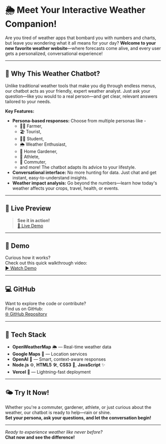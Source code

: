 # 🌦️ Meet Your Interactive Weather Companion!

Are you tired of weather apps that bombard you with numbers and charts, but leave you wondering what it all means for your day? **Welcome to your new favorite weather website**—where forecasts come alive, and every user gets a personalized, conversational experience!

---

## 🤖 Why This Weather Chatbot?

Unlike traditional weather tools that make you dig through endless menus, our chatbot acts as your friendly, expert weather analyst. Just ask your question—like you would to a real person—and get clear, relevant answers tailored to your needs.

**Key Features:**
- **Persona-based responses:** Choose from  multiple personas like -
    - 👨‍🌾 Farmer, 
    - 🏖️ Tourist, 
    - 👩‍🎓 Student, 
    - 🌦️ Weather Enthusiast, 
    - 🌱 Home Gardener, 
    - 🥋 Athlete, 
    - 🚗 Commuter, 
    - and more! 
    The chatbot adapts its advice to your lifestyle.
- **Conversational interface:** No more hunting for data. Just chat and get instant, easy-to-understand insights.
- **Weather impact analysis:** Go beyond the numbers—learn how today's weather affects your crops, travel, health, or events.

---

## 🌈 Live Preview

> **See it in action!**  
> [🔗 Live Demo](https://weather-webchat-822ft9jx8-r123singhs-projects.vercel.app/)  

---

## 🎥 Demo

Curious how it works?  
Check out this quick walkthrough video:  
[▶️ Watch Demo](https://youtu.be/EL5fHTgNw4M)  

---

## 💻 GitHub

Want to explore the code or contribute?  
Find us on GitHub:  
[🌐 GitHub Repository](https://github.com/r123singh/smart-weather-website)  

---

## 🚀 Tech Stack

- **OpenWeatherMap** 🌦️ — Real-time weather data
- **Google Maps** 📍 — Location services
- **OpenAI** 🤖 — Smart, context-aware responses
- **Node.js** ⚙️, **HTML5** 🛠️, **CSS3** 🎨, **JavaScript** ✨
- **Vercel** 🚀 — Lightning-fast deployment

---

## 🌤️ Try It Now!

Whether you're a commuter, gardener, athlete, or just curious about the weather, our chatbot is ready to help—rain or shine.  
**Set your persona, ask your questions, and let the conversation begin!**

---

*Ready to experience weather like never before?*  
**Chat now and see the difference!** 